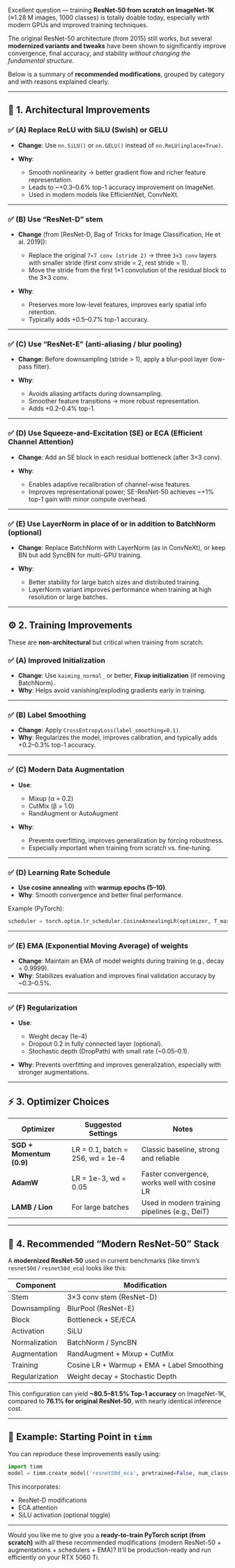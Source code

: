 Excellent question — training **ResNet-50 from scratch on ImageNet-1K** (≈1.28 M images, 1000 classes) is totally doable today, especially with modern GPUs and improved training techniques.

The original ResNet-50 architecture (from 2015) still works, but several **modernized variants and tweaks** have been shown to significantly improve convergence, final accuracy, and stability *without changing the fundamental structure*.

Below is a summary of **recommended modifications**, grouped by category and with reasons explained clearly.

---

## 🧠 1. Architectural Improvements

### ✅ **(A) Replace ReLU with SiLU (Swish) or GELU**

* **Change**: Use `nn.SiLU()` or `nn.GELU()` instead of `nn.ReLU(inplace=True)`.
* **Why**:

  * Smooth nonlinearity → better gradient flow and richer feature representation.
  * Leads to ~+0.3–0.6% top-1 accuracy improvement on ImageNet.
  * Used in modern models like EfficientNet, ConvNeXt.

---

### ✅ **(B) Use “ResNet-D” stem**

* **Change** (from [ResNet-D, Bag of Tricks for Image Classification, He et al. 2019]):

  * Replace the original `7×7 conv (stride 2)` → three `3×3 conv` layers with smaller stride (first conv stride = 2, rest stride = 1).
  * Move the stride from the first 1×1 convolution of the residual block to the 3×3 conv.
* **Why**:

  * Preserves more low-level features, improves early spatial info retention.
  * Typically adds +0.5–0.7% top-1 accuracy.

---

### ✅ **(C) Use “ResNet-E” (anti-aliasing / blur pooling)**

* **Change**: Before downsampling (stride > 1), apply a blur-pool layer (low-pass filter).
* **Why**:

  * Avoids aliasing artifacts during downsampling.
  * Smoother feature transitions → more robust representation.
  * Adds +0.2–0.4% top-1.

---

### ✅ **(D) Use Squeeze-and-Excitation (SE) or ECA (Efficient Channel Attention)**

* **Change**: Add an SE block in each residual bottleneck (after 3×3 conv).
* **Why**:

  * Enables adaptive recalibration of channel-wise features.
  * Improves representational power; SE-ResNet-50 achieves ~+1% top-1 gain with minor compute overhead.

---

### ✅ **(E) Use LayerNorm in place of or in addition to BatchNorm (optional)**

* **Change**: Replace BatchNorm with LayerNorm (as in ConvNeXt), or keep BN but add SyncBN for multi-GPU training.
* **Why**:

  * Better stability for large batch sizes and distributed training.
  * LayerNorm variant improves performance when training at high resolution or large batches.

---

## ⚙️ 2. Training Improvements

These are **non-architectural** but critical when training from scratch.

### ✅ **(A) Improved Initialization**

* **Change**: Use `kaiming_normal_` or better, **Fixup initialization** (if removing BatchNorm).
* **Why**: Helps avoid vanishing/exploding gradients early in training.

---

### ✅ **(B) Label Smoothing**

* **Change**: Apply `CrossEntropyLoss(label_smoothing=0.1)`.
* **Why**: Regularizes the model, improves calibration, and typically adds +0.2–0.3% top-1 accuracy.

---

### ✅ **(C) Modern Data Augmentation**

* **Use**:

  * Mixup (α = 0.2)
  * CutMix (β = 1.0)
  * RandAugment or AutoAugment
* **Why**:

  * Prevents overfitting, improves generalization by forcing robustness.
  * Especially important when training from scratch vs. fine-tuning.

---

### ✅ **(D) Learning Rate Schedule**

* **Use cosine annealing** with **warmup epochs (5–10)**.
* **Why**: Smooth convergence and better final performance.

Example (PyTorch):

```python
scheduler = torch.optim.lr_scheduler.CosineAnnealingLR(optimizer, T_max=num_epochs)
```

---

### ✅ **(E) EMA (Exponential Moving Average) of weights**

* **Change**: Maintain an EMA of model weights during training (e.g., decay = 0.9999).
* **Why**: Stabilizes evaluation and improves final validation accuracy by ~0.3–0.5%.

---

### ✅ **(F) Regularization**

* **Use**:

  * Weight decay (1e-4)
  * Dropout 0.2 in fully connected layer (optional).
  * Stochastic depth (DropPath) with small rate (~0.05–0.1).
* **Why**: Prevents overfitting and improves generalization, especially with stronger augmentations.

---

## ⚡ 3. Optimizer Choices

| Optimizer                | Suggested Settings               | Notes                                          |
| ------------------------ | -------------------------------- | ---------------------------------------------- |
| **SGD + Momentum (0.9)** | LR = 0.1, batch = 256, wd = 1e-4 | Classic baseline, strong and reliable          |
| **AdamW**                | LR = 1e-3, wd = 0.05             | Faster convergence, works well with cosine LR  |
| **LAMB / Lion**          | For large batches                | Used in modern training pipelines (e.g., DeiT) |

---

## 🔬 4. Recommended “Modern ResNet-50” Stack

A **modernized ResNet-50** used in current benchmarks (like timm’s `resnet50d` / `resnet50d_eca`) looks like this:

| Component      | Modification                               |
| -------------- | ------------------------------------------ |
| Stem           | 3×3 conv stem (ResNet-D)                   |
| Downsampling   | BlurPool (ResNet-E)                        |
| Block          | Bottleneck + SE/ECA                        |
| Activation     | SiLU                                       |
| Normalization  | BatchNorm / SyncBN                         |
| Augmentation   | RandAugment + Mixup + CutMix               |
| Training       | Cosine LR + Warmup + EMA + Label Smoothing |
| Regularization | Weight decay + Stochastic Depth            |

This configuration can yield **~80.5–81.5% Top-1 accuracy** on ImageNet-1K, compared to **76.1% for original ResNet-50**, with nearly identical inference cost.

---

## 🚀 Example: Starting Point in `timm`

You can reproduce these improvements easily using:

```python
import timm
model = timm.create_model('resnet50d_eca', pretrained=False, num_classes=1000)
```

This incorporates:

* ResNet-D modifications
* ECA attention
* SiLU activation (optional toggle)

---

Would you like me to give you a **ready-to-train PyTorch script (from scratch)** with all these recommended modifications (modern ResNet-50 + augmentations + schedulers + EMA)?
It’ll be production-ready and run efficiently on your RTX 5060 Ti.
